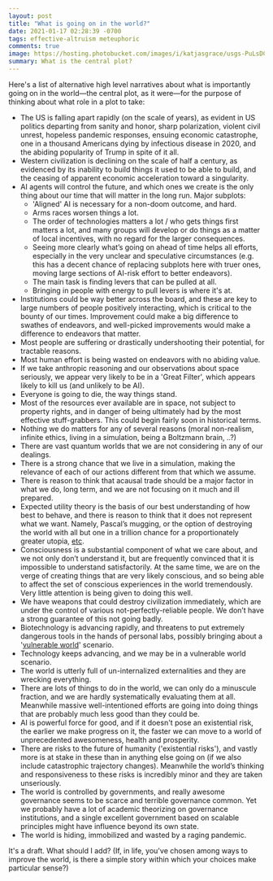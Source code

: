 ```yaml
---
layout: post
title: "What is going on in the world?"
date: 2021-01-17 02:28:39 -0700
tags: effective-altruism meteuphoric
comments: true
image: https://hosting.photobucket.com/images/i/katjasgrace/usgs-PuLsDCBbyBM-unsplash.jpg
summary: What is the central plot?
---
```

Here's a list of alternative high level narratives about what is importantly going on in the world&mdash;the central plot, as it were&mdash;for the purpose of thinking about what role in a plot to take:

- The US is falling apart rapidly (on the scale of years), as evident in US politics departing from sanity and honor, sharp polarization, violent civil unrest, hopeless pandemic responses, ensuing economic catastrophe, one in a thousand Americans dying by infectious disease in 2020, and the abiding popularity of Trump in spite of it all.
- Western civilization is declining on the scale of half a century, as evidenced by its inability to build things it used to be able to build, and the ceasing of apparent economic acceleration toward a singularity.
- AI agents will control the future, and which ones we create is the only thing about our time that will matter in the long run. Major subplots:
    - 'Aligned' AI is necessary for a non-doom outcome, and hard.
    - Arms races worsen things a lot.
    - The order of technologies matters a lot / who gets things first matters a lot, and many groups will develop or do things as a matter of local incentives, with no regard for the larger consequences.
    - Seeing more clearly what’s going on ahead of time helps all efforts, especially in the very unclear and speculative circumstances (e.g. this has a decent chance of replacing subplots here with truer ones, moving large sections of AI-risk effort to better endeavors).
    - The main task is finding levers that can be pulled at all.
    - Bringing in people with energy to pull levers is where it's at.
- Institutions could be way better across the board, and these are key to large numbers of people positively interacting, which is critical to the bounty of our times. Improvement could make a big difference to swathes of endeavors, and well-picked improvements would make a difference to endeavors that matter.
- Most people are suffering or drastically undershooting their potential, for tractable reasons.
- Most human effort is being wasted on endeavors with no abiding value.
- If we take anthropic reasoning and our observations about space seriously, we appear very likely to be in a 'Great Filter', which appears likely to kill us (and unlikely to be AI).
- Everyone is going to die, the way things stand.
- Most of the resources ever available are in space, not subject to property rights, and in danger of being ultimately had by the most effective stuff-grabbers. This could begin fairly soon in historical terms.
- Nothing we do matters for any of several reasons (moral non-realism, infinite ethics, living in a simulation, being a Boltzmann brain, ..?)
- There are vast quantum worlds that we are not considering in any of our dealings.
- There is a strong chance that we live in a simulation, making the relevance of each of our actions different from that which we assume.
- There is reason to think that acausal trade should be a major factor in what we do, long term, and we are not focusing on it much and ill prepared.
- Expected utility theory is the basis of our best understanding of how best to behave, and there is reason to think that it does not represent what we want. Namely, Pascal’s mugging, or the option of destroying the world with all but one in a trillion chance for a proportionately greater utopia, [etc](https://en.wikipedia.org/wiki/St._Petersburg_paradox#The_paradox).
- Consciousness is a substantial component of what we care about, and we not only don’t understand it, but are frequently convinced that it is impossible to understand satisfactorily. At the same time, we are on the verge of creating things that are very likely conscious, and so being able to affect the set of conscious experiences in the world tremendously. Very little attention is being given to doing this well.
- We have weapons that could destroy civilization immediately, which are under the control of various not-perfectly-reliable people. We don’t have a strong guarantee of this not going badly.
- Biotechnology is advancing rapidly, and threatens to put extremely dangerous tools in the hands of personal labs, possibly bringing about a '[vulnerable world](https://www.globalpolicyjournal.com/articles/global-public-goods-and-bads/vulnerable-world-hypothesis#:~:text=This%20paper%20introduces%20the%20concept,semi%E2%80%90anarchic%20default%20condition'.)' scenario.
- Technology keeps advancing, and we may be in a vulnerable world scenario.
- The world is utterly full of un-internalized externalities and they are wrecking everything.
- There are lots of things to do in the world, we can only do a minuscule fraction, and we are hardly systematically evaluating them at all. Meanwhile massive well-intentioned efforts are going into doing things that are probably much less good than they could be.
- AI is powerful force for good, and if it doesn't pose an existential risk, the earlier we make progress on it, the faster we can move to a world of unprecedented awesomeness, health and prosperity.
- There are risks to the future of humanity ('existential risks'), and vastly more is at stake in these than in anything else going on (if we also include catastrophic trajectory changes). Meanwhile the world’s thinking and responsiveness to these risks is incredibly minor and they are taken unseriously.
- The world is controlled by governments, and really awesome governance seems to be scarce and terrible governance common. Yet we probably have a lot of academic theorizing on governance institutions, and a single excellent government based on scalable principles might have influence beyond its own state.
- The world is hiding, immobilized and wasted by a raging pandemic.

It's a draft. What should I add? (If, in life, you've chosen among ways to improve the world, is there a simple story within which your choices make particular sense?)
